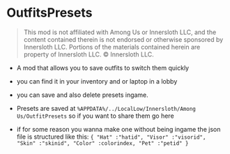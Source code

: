 # OutfitsPresets

> This mod is not affiliated with Among Us or Innersloth LLC, and the content contained therein is not endorsed or otherwise sponsored by Innersloth LLC. Portions of the materials contained herein are property of Innersloth LLC. © Innersloth LLC.

- A mod that allows you to save outfits to switch them quickly
- you can find it in your inventory and or laptop in a lobby
- you can save and also delete presets ingame.

- Presets are saved at `%APPDATA%/../LocalLow/Innersloth/Among Us/OutfitPresets` so if you want to share them go here

- if for some reason you wanna make one without being ingame the json file is structured like this:
`{
"Hat" :"hatid",
"Visor" :"visorid",
"Skin" :"skinid",
"Color" :colorindex,
"Pet" :"petid"
}`